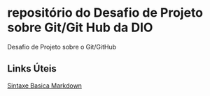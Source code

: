 # repositório do Desafio de Projeto sobre Git/Git Hub da DIO
Desafio de Projeto sobre o Git/GitHub


## Links Úteis
[Sintaxe Basica Markdown](https://www.markdownguide.org/basic-syntax/)
